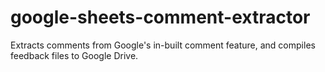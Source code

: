 # google-sheets-comment-extractor
Extracts comments from Google's in-built comment feature, and compiles feedback files to Google Drive.
